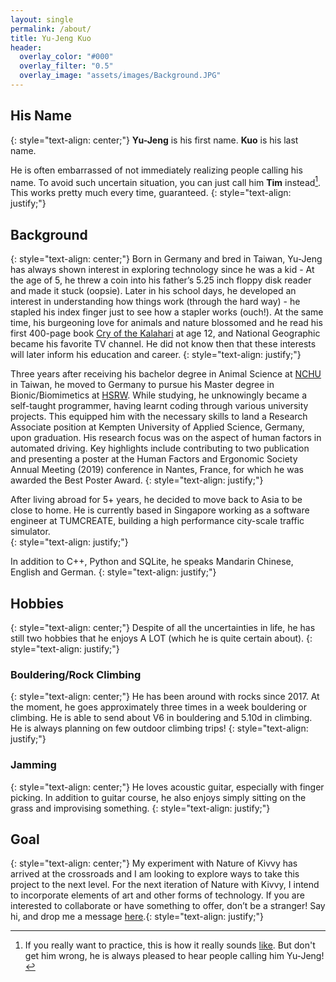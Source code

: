 ```yaml
---
layout: single
permalink: /about/
title: Yu-Jeng Kuo
header:
  overlay_color: "#000"
  overlay_filter: "0.5"
  overlay_image: "assets/images/Background.JPG"
---
```

## His Name
{: style="text-align: center;"}
**Yu-Jeng** is his first name. **Kuo** is his last name.

He is often embarrassed of not immediately realizing people calling his name. To avoid such uncertain situation, you can just call him **Tim** instead[^1]. This works pretty much every time, guaranteed.
{: style="text-align: justify;"}

## Background
{: style="text-align: center;"}
Born in Germany and bred in Taiwan, Yu-Jeng has always shown interest in exploring technology since he was a kid - At the age of 5, he threw a coin into his father’s 5.25 inch floppy disk reader and made it stuck (oopsie). Later in his school days, he developed an interest in understanding how things work (through the hard way) - he stapled his index finger just to see how a stapler works (ouch!). At the same time, his burgeoning love for animals and nature blossomed and he read his first 400-page book [Cry of the Kalahari](https://en.wikipedia.org/wiki/Cry_of_the_Kalahari) at age 12, and National Geographic became his favorite TV channel. He did not know then that these interests will later inform his education and career.
{: style="text-align: justify;"}

Three years after receiving his bachelor degree in Animal Science at [NCHU](https://www.nchu.edu.tw/en-index) in Taiwan, he moved to Germany to pursue his Master degree in Bionic/Biomimetics at [HSRW](https://www.hochschule-rhein-waal.de/en). While studying, he unknowingly became a self-taught programmer, having learnt coding through various university projects. This equipped him with the necessary skills to land a Research Associate position at Kempten University of Applied Science, Germany, upon graduation. His research focus was on the aspect of human factors in automated driving. Key highlights include contributing to two publication and presenting a poster at the Human Factors and Ergonomic Society Annual Meeting (2019) conference in Nantes, France, for which he was awarded the Best Poster Award.
{: style="text-align: justify;"}

After living abroad for 5+ years, he decided to move back to Asia to be close to home. He is currently based in Singapore working as a software engineer at TUMCREATE, building a high performance city-scale traffic simulator.   
{: style="text-align: justify;"}

In addition to C++, Python and SQLite, he speaks Mandarin Chinese, English and German.
{: style="text-align: justify;"}
## Hobbies
{: style="text-align: center;"}
Despite of all the uncertainties in life, he has still two hobbies that he enjoys A LOT (which he is quite certain about).
{: style="text-align: justify;"}

### Bouldering/Rock Climbing
{: style="text-align: center;"}
He has been around with rocks since 2017. At the moment, he goes approximately three times in a week bouldering or climbing. He is able to send about V6 in bouldering and 5.10d in climbing. He is always planning on few outdoor climbing trips!
{: style="text-align: justify;"}

### Jamming
{: style="text-align: center;"}
He loves acoustic guitar, especially with finger picking. In addition to guitar course, he also enjoys simply sitting on the grass and improvising something.
{: style="text-align: justify;"}

## Goal
{: style="text-align: center;"}
My experiment with Nature of Kivvy has arrived at the crossroads and I am looking to explore ways to take this project to the next level. For the next iteration of Nature with Kivvy, I intend to incorporate elements of art and other forms of technology. If you are interested to collaborate or have something to offer, don’t be a stranger! Say hi, and drop me a message [here](mailto:yujeng.k@gmail.com).{: style="text-align: justify;"}

[^1]: If you really want to practice, this is how it really sounds [like](https://soundcloud.com/yujeng-k/myname). But don't get him wrong, he is always pleased to hear people calling him Yu-Jeng!
